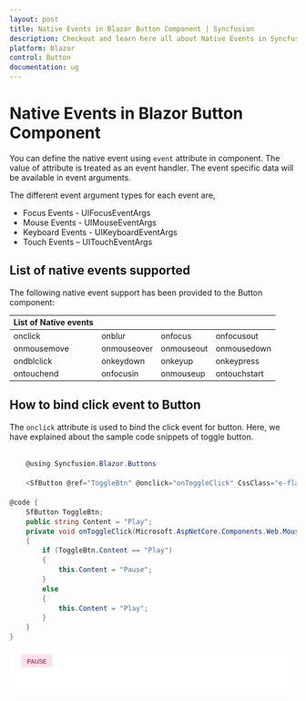 ```yaml
---
layout: post
title: Native Events in Blazor Button Component | Syncfusion
description: Checkout and learn here all about Native Events in Syncfusion Blazor Button component and much more.
platform: Blazor
control: Button
documentation: ug
---
```


# Native Events in Blazor Button Component

You can define the native event using `event` attribute in component. The value of attribute is treated as an event handler. The event specific data will be available in event arguments.

The different event argument types for each event are,

* Focus Events - UIFocusEventArgs
* Mouse Events - UIMouseEventArgs
* Keyboard Events - UIKeyboardEventArgs
* Touch Events – UITouchEventArgs

## List of native events supported

The following native event support has been provided to the Button component:

| List of Native events |  |  | |
| --- | --- | --- | --- |
| onclick | onblur | onfocus | onfocusout |
|onmousemove|onmouseover|onmouseout|onmousedown|onmouseup|
|ondblclick|onkeydown|onkeyup|onkeypress|
|ontouchend|onfocusin|onmouseup|ontouchstart|

## How to bind click event to Button

The `onclick` attribute is used to bind the click event for button. Here, we have explained about the sample code snippets of toggle button.

```csharp

    @using Syncfusion.Blazor.Buttons

    <SfButton @ref="ToggleBtn" @onclick="onToggleClick" CssClass="e-flat" IsToggle="true" IsPrimary="true" Content="@Content"></SfButton>

@code {
    SfButton ToggleBtn;
    public string Content = "Play";
    private void onToggleClick(Microsoft.AspNetCore.Components.Web.MouseEventArgs args)
    {
        if (ToggleBtn.Content == "Play")
        {
            this.Content = "Pause";
        }
        else
        {
            this.Content = "Play";
        }
    }
}
```



![Blazor Native Event Button](./images/blazor-native-event-button.png)